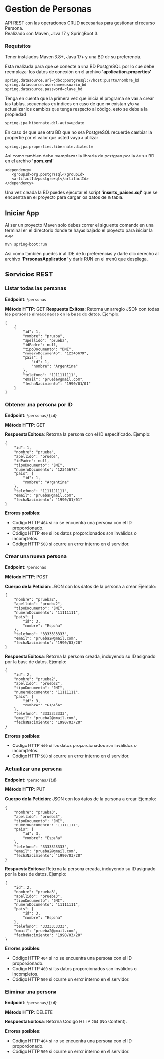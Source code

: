# Gestion de Personas

API REST con las operaciones CRUD necesarias para gestionar el recurso Persona.  
Realizado con Maven, Java 17 y SpringBoot 3.

### Requisitos
Tener instalados Maven 3.8+, Java 17+ y una BD de su preferencia.

Esta realizada para que se conecte a una BD PostgreSQL por lo que debe reemplazar los datos de conexión en el archivo **'application.properties'**

    spring.datasource.url=jdbc:postgresql://host:puerto/nombre_bd
    spring.datasource.username=usuario_bd
    spring.datasource.password=clave_bd
Tenga en cuenta que la primera vez que inicia el programa se van a crear las tablas, secuencias en índices en caso de que no existan y/o va actualizar los cambios que tenga respecto al código, esto se debe a la propiedad

    spring.jpa.hibernate.ddl-auto=update

En caso de que use otra BD que no sea PostgreSQL recuerde cambiar la propertie por el valor que usted vaya a utilizar

    spring.jpa.properties.hibernate.dialect=
Asi como tambien debe reemplazar la libreria de postgres por la de su BD en el archivo **'pom.xml'**

    <dependency>  
       <groupId>org.postgresql</groupId>  
       <artifactId>postgresql</artifactId>  
    </dependency>

Una vez creada la BD puedes ejecutar el script **'inserts_paises.sql'** que se encuentra en el proyecto para cargar los datos de la tabla.

## Iniciar App
Al ser un proyecto Maven solo debes correr el siguiente comando en una terminal en el directorio donde te hayas bajado el proyecto para iniciar la app

    mvn spring-boot:run
Así como también puedes ir al IDE de tu preferencias y darle clic derecho al archivo **'PersonasApplication'** y darle RUN en el menú que despliega.

## Servicios REST

### Listar todas las personas

**Endpoint**: `/personas`

**Método HTTP**: GET
**Respuesta Exitosa**: Retorna un arreglo JSON con todas las personas almacenadas en la base de datos. Ejemplo:

    [
        {
            "id": 1,
            "nombre": "prueba",
            "apellido": "prueba",
            "idPadre": null,
            "tipoDocumento": "DNI",
            "numeroDocumento": "12345678",
            "pais": {
                "id": 1,
                "nombre": "Argentina"
            },
            "telefono": "1111111111",
            "email": "prueba@gmail.com",
            "fechaNacimiento": "1990/01/01"
        }
    ]

### Obtener una persona por ID

**Endpoint**: `/personas/{id}`

**Método HTTP**: GET

**Respuesta Exitosa**: Retorna la persona con el ID especificado. Ejemplo:

    {
        "id": 1,
        "nombre": "prueba",
        "apellido": "prueba",
        "idPadre": null,
        "tipoDocumento": "DNI",
        "numeroDocumento": "12345678",
        "pais": {
            "id": 1,
            "nombre": "Argentina"
        },
        "telefono": "1111111111",
        "email": "prueba@gmail.com",
        "fechaNacimiento": "1990/01/01"
    }
**Errores posibles**:
-   Código HTTP `404` si no se encuentra una persona con el ID proporcionado.
-   Código HTTP `400` si los datos proporcionados son inválidos o incompletos.
-   Código HTTP `500` si ocurre un error interno en el servidor.


### Crear una nueva persona

**Endpoint**: `/personas`

**Método HTTP**: POST

**Cuerpo de la Petición**: JSON con los datos de la persona a crear. Ejemplo:


    {
        "nombre": "prueba2",
        "apellido": "prueba2",
        "tipoDocumento": "DNI",
        "numeroDocumento": "11111111",
        "pais": {
            "id": 3,
            "nombre": "España"
        },
        "telefono": "3333333333",
        "email": "prueba2@gmail.com",
        "fechaNacimiento": "1990/03/20"
    }

**Respuesta Exitosa**: Retorna la persona creada, incluyendo su ID asignado por la base de datos. Ejemplo:

    {
        "id": 2,
        "nombre": "prueba2",
        "apellido": "prueba2",
        "tipoDocumento": "DNI",
        "numeroDocumento": "11111111",
        "pais": {
            "id": 3,
            "nombre": "España"
        },
        "telefono": "3333333333",
        "email": "prueba2@gmail.com",
        "fechaNacimiento": "1990/03/20"
    }

**Errores posibles**:
-   Código HTTP `400` si los datos proporcionados son inválidos o incompletos.
-   Código HTTP `500` si ocurre un error interno en el servidor.

### Actualizar una persona

**Endpoint**: `/personas/{id}`

**Método HTTP**: PUT

**Cuerpo de la Petición**: JSON con los datos de la persona a crear. Ejemplo:


    {
        "nombre": "prueba3",
        "apellido": "prueba3",
        "tipoDocumento": "DNI",
        "numeroDocumento": "11111111",
        "pais": {
            "id": 3,
            "nombre": "España"
        },
        "telefono": "3333333333",
        "email": "prueba2@gmail.com",
        "fechaNacimiento": "1990/03/20"
    }

**Respuesta Exitosa**: Retorna la persona creada, incluyendo su ID asignado por la base de datos. Ejemplo:

    {
        "id": 2,
        "nombre": "prueba3",
        "apellido": "prueba3",
        "tipoDocumento": "DNI",
        "numeroDocumento": "11111111",
        "pais": {
            "id": 3,
            "nombre": "España"
        },
        "telefono": "3333333333",
        "email": "prueba2@gmail.com",
        "fechaNacimiento": "1990/03/20"
    }

**Errores posibles**:
-   Código HTTP `404` si no se encuentra una persona con el ID proporcionado.
-   Código HTTP `400` si los datos proporcionados son inválidos o incompletos.
-   Código HTTP `500` si ocurre un error interno en el servidor.

### Eliminar una persona

**Endpoint**: `/personas/{id}`

**Método HTTP**: DELETE

**Respuesta Exitosa**: Retorna Código HTTP `204` (No Content).

**Errores posibles**:
-   Código HTTP `404` si no se encuentra una persona con el ID proporcionado.
-   Código HTTP `500` si ocurre un error interno en el servidor.
